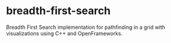 # breadth-first-search
Breadth First Search implementation for pathfinding in a grid with visualizations using C++ and OpenFrameworks.
